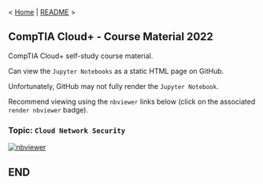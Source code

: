 < [Home](https://github.com/SeanOhAileasa) | [README](https://github.com/SeanOhAileasa/cdp-cloud-network-security/blob/main/README.md) >

## CompTIA Cloud+ - Course Material 2022

CompTIA Cloud+ self-study course material.

Can view the ``Jupyter Notebooks`` as a static HTML page on GitHub.

Unfortunately, GitHub may not fully render the ``Jupyter Notebook``.

Recommend viewing using the ``nbviewer`` links below (click on the associated ``render nbviewer`` badge).

### Topic: ``Cloud Network Security``

[![nbviewer](https://raw.githubusercontent.com/jupyter/design/master/logos/Badges/nbviewer_badge.svg)](https://nbviewer.jupyter.org/github/SeanOhAileasa/cdp-cloud-network-security/blob/main/cdp-cloud-network-security.ipynb)

## END